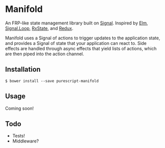 # Manifold

An FRP-like state management library built on [Signal][signal]. Inspired by [Elm][elm], [Signal.Loop][signal-loop], [RxState][rx-state], and [Redux][redux].

Manifold uses a Signal of actions to trigger updates to the application state, and provides a Signal of state that your application can react to. Side effects are handled through async effects that yield lists of actions, which are then piped into the action channel.

## Installation

    $ bower install --save purescript-manifold

## Usage

Coming soon!

## Todo

* Tests!
* Middleware?

[signal]: https://github.com/bodil/purescript-signal
[signal-loop]: https://github.com/paf31/purescript-signal-loop
[elm]: http://package.elm-lang.org/packages/elm-lang/core/2.1.0/Signal
[rx-state]: https://github.com/jasonzoladz/purescript-rx-state
[redux]: http://redux.js.org/
